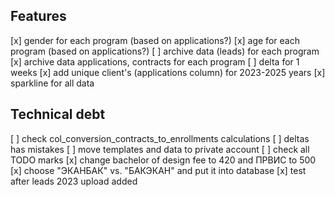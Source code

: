 ## Features
[x] gender for each program (based on applications?)
[x] age for each program (based on applications?)
[ ] archive data (leads) for each program
[x] archive data applications, contracts for each program
[ ] delta for 1 weeks
[x] add unique client's (applications column) for 2023-2025 years
[x] sparkline for all data

## Technical debt
[ ] check col_conversion_contracts_to_enrollments calculations
[ ] deltas has mistakes
[ ] move templates and data to private account
[ ] check all TODO marks
[x] change bachelor of design fee to 420 and ПРВИС to 500
[x] choose "ЭКАНБАК" vs. "БАКЭКАН" and put it into database
[x] test after leads 2023 upload added

